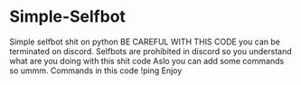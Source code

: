 # Simple-Selfbot
Simple selfbot shit on python
BE CAREFUL WITH THIS CODE you can be terminated on discord.
Selfbots are prohibited in discord so you understand what are you doing with this shit code
Aslo you can add some commands so ummm.
Commands in this code !ping 
Enjoy 
